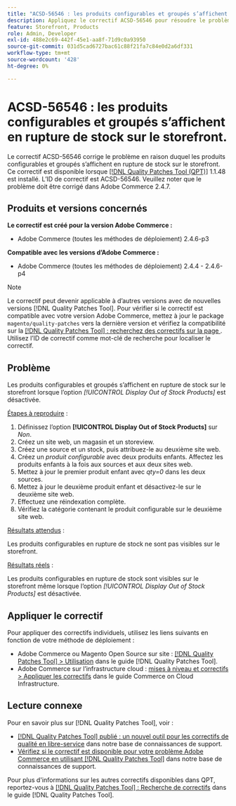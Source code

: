 ```yaml
---
title: "ACSD-56546 : les produits configurables et groupés s’affichent en rupture de stock sur le storefront"
description: Appliquez le correctif ACSD-56546 pour résoudre le problème Adobe Commerce en raison duquel les produits configurables et groupés s’affichent en rupture de stock sur le storefront lorsque l’option de configuration *[!UICONTROL Display Out of Stock Products]* est désactivée.
feature: Storefront, Products
role: Admin, Developer
exl-id: 488e2c69-442f-45e1-aa8f-71d9c0a93950
source-git-commit: 031d5cad6727bac61c88f21fa7c84e0d2a6df331
workflow-type: tm+mt
source-wordcount: '428'
ht-degree: 0%

---
```


# ACSD-56546 : les produits configurables et groupés s’affichent en rupture de stock sur le storefront.

Le correctif ACSD-56546 corrige le problème en raison duquel les produits configurables et groupés s’affichent en rupture de stock sur le storefront. Ce correctif est disponible lorsque [[!DNL Quality Patches Tool (QPT)]](/help/announcements/adobe-commerce-announcements/magento-quality-patches-released-new-tool-to-self-serve-quality-patches.md) 1.1.48 est installé. L’ID de correctif est ACSD-56546. Veuillez noter que le problème doit être corrigé dans Adobe Commerce 2.4.7.

## Produits et versions concernés

**Le correctif est créé pour la version Adobe Commerce :**

* Adobe Commerce (toutes les méthodes de déploiement) 2.4.6-p3

**Compatible avec les versions d’Adobe Commerce :**

* Adobe Commerce (toutes les méthodes de déploiement) 2.4.4 - 2.4.6-p4

>[!NOTE]
>
>Le correctif peut devenir applicable à d’autres versions avec de nouvelles versions [!DNL Quality Patches Tool]. Pour vérifier si le correctif est compatible avec votre version Adobe Commerce, mettez à jour le package `magento/quality-patches` vers la dernière version et vérifiez la compatibilité sur la [[!DNL Quality Patches Tool] : recherchez des correctifs sur la page ](https://experienceleague.adobe.com/tools/commerce-quality-patches/index.html?lang=fr). Utilisez l’ID de correctif comme mot-clé de recherche pour localiser le correctif.

## Problème

Les produits configurables et groupés s’affichent en rupture de stock sur le storefront lorsque l’option *[!UICONTROL Display Out of Stock Products]* est désactivée.

<u>Étapes à reproduire</u> :

1. Définissez l’option **[!UICONTROL Display Out of Stock Products]** sur *Non*.
1. Créez un site web, un magasin et un storeview.
1. Créez une source et un stock, puis attribuez-le au deuxième site web.
1. Créez un *produit configurable* avec deux produits enfants. Affectez les produits enfants à la fois aux sources et aux deux sites web.
1. Mettez à jour le premier produit enfant avec *qty=0* dans les deux sources.
1. Mettez à jour le deuxième produit enfant et désactivez-le sur le deuxième site web.
1. Effectuez une réindexation complète.
1. Vérifiez la catégorie contenant le produit configurable sur le deuxième site web.

<u>Résultats attendus</u> :

Les produits configurables en rupture de stock ne sont pas visibles sur le storefront.

<u>Résultats réels</u> :

Les produits configurables en rupture de stock sont visibles sur le storefront même lorsque l’option *[!UICONTROL Display Out of Stock Products]* est désactivée.

## Appliquer le correctif

Pour appliquer des correctifs individuels, utilisez les liens suivants en fonction de votre méthode de déploiement :

* Adobe Commerce ou Magento Open Source sur site : [[!DNL Quality Patches Tool] > Utilisation](https://experienceleague.adobe.com/docs/commerce-operations/tools/quality-patches-tool/usage.html?lang=fr) dans le guide [!DNL Quality Patches Tool].
* Adobe Commerce sur l’infrastructure cloud : [mises à niveau et correctifs > Appliquer les correctifs](https://experienceleague.adobe.com/docs/commerce-cloud-service/user-guide/develop/upgrade/apply-patches.html?lang=fr) dans le guide Commerce on Cloud Infrastructure.

## Lecture connexe

Pour en savoir plus sur [!DNL Quality Patches Tool], voir :

* [[!DNL Quality Patches Tool] publié : un nouvel outil pour les correctifs de qualité en libre-service](/help/announcements/adobe-commerce-announcements/magento-quality-patches-released-new-tool-to-self-serve-quality-patches.md) dans notre base de connaissances de support.
* [Vérifiez si le correctif est disponible pour votre problème Adobe Commerce en utilisant  [!DNL Quality Patches Tool]](/help/support-tools/patches-available-in-qpt-tool/check-patch-for-magento-issue-with-magento-quality-patches.md) dans notre base de connaissances de support.

Pour plus d&#39;informations sur les autres correctifs disponibles dans QPT, reportez-vous à [[!DNL Quality Patches Tool] : Recherche de correctifs](https://experienceleague.adobe.com/tools/commerce-quality-patches/index.html?lang=fr) dans le guide [!DNL Quality Patches Tool].
